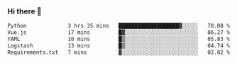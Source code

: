 ### Hi there 👋

<!--START_SECTION:waka-->

```txt
Python             3 hrs 35 mins   ███████████████████▓░░░░░   78.08 %
Vue.js             17 mins         █▓░░░░░░░░░░░░░░░░░░░░░░░   06.27 %
YAML               16 mins         █▒░░░░░░░░░░░░░░░░░░░░░░░   05.83 %
Logstash           13 mins         █▒░░░░░░░░░░░░░░░░░░░░░░░   04.74 %
Requirements.txt   7 mins          ▓░░░░░░░░░░░░░░░░░░░░░░░░   02.82 %
```

<!--END_SECTION:waka-->

<!--
**Jonas-VanHaeken/Jonas-VanHaeken** is a ✨ _special_ ✨ repository because its `README.md` (this file) appears on your GitHub profile.

Here are some ideas to get you started:

- 🔭 I’m currently working on ...
- 🌱 I’m currently learning ...
- 👯 I’m looking to collaborate on ...
- 🤔 I’m looking for help with ...
- 💬 Ask me about ...
- 📫 How to reach me: ...
- 😄 Pronouns: ...
- ⚡ Fun fact: ...
-->
